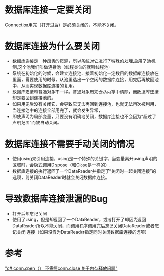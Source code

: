 # 数据库连接一定要关闭

Connection用完（打开过后）是必须关闭的，不能不关闭。

# 数据库连接为什么要关闭

* 数据库连接是一种昂贵的资源，所以系统对它进行了特殊的处理,启用了池机制,这个池我们叫做连接池（线程类似的就叫线程池）
* 系统在初始化的时候，会建立连接池，接着初始化一定数目的数据库连接放在里面，需要使用的时候，从池里选出一个空闲的数据库连接，用完后再放回池中，从而实现数据库连接的复用。
* 数据库连接和普通对象不一样。普通对象用完会从内存中清除，而数据库连接却是要回到连接池的。
* 如果用完后没有关闭它，会导致它无法再回到连接池，也就无法再次被利用，当连接池中的连接全部用完了，就会发生异常，
* 即使声明为局部变量，只要没有明确地关闭，数据库连接也不会因为“超过了声明范围”而被自动关闭。

# 数据库连接不需要手动关闭的情况

* 使用using来引用连接，using是一个特殊的关键字，当变量离开using声明的区域时，会隐式调用Dispose（和Close是一样的）；
* 数据库连接的执行返回了一个DataReader并指定了“关闭时一起关闭连接”的选项，则关闭DataReader时就会关闭数据库连接。

# 导致数据库连接泄漏的Bug

* 打开后却忘记关闭
* 使用了using，但是却返回了一个DataReader，或者打开了却因为返回DataReader所以不能关闭，而调用程序调用完后忘记关闭DataReader或者忘记关闭
连接（如果没有为DataReader指定同时关闭数据库连接的选项）

# 参考

["c# conn.open（） 不需要conn.close 关于内存释放问题"](https://zhidao.baidu.com/question/228922420.html)